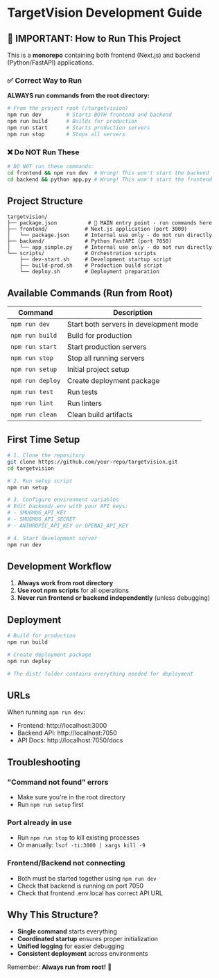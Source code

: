 # TargetVision Development Guide

## 🚨 IMPORTANT: How to Run This Project

This is a **monorepo** containing both frontend (Next.js) and backend (Python/FastAPI) applications.

### ✅ Correct Way to Run

**ALWAYS run commands from the root directory:**

```bash
# From the project root (/targetvision)
npm run dev        # Starts BOTH frontend and backend
npm run build      # Builds for production
npm run start      # Starts production servers
npm run stop       # Stops all servers
```

### ❌ Do NOT Run These

```bash
# DO NOT run these commands:
cd frontend && npm run dev  # Wrong! This won't start the backend
cd backend && python app.py # Wrong! This won't start the frontend
```

## Project Structure

```
targetvision/
├── package.json          # 🎯 MAIN entry point - run commands here
├── frontend/            # Next.js application (port 3000)
│   └── package.json     # Internal use only - do not run directly
├── backend/             # Python FastAPI (port 7050)
│   └── app_simple.py    # Internal use only - do not run directly
└── scripts/             # Orchestration scripts
    ├── dev-start.sh     # Development startup script
    ├── build-prod.sh    # Production build script
    └── deploy.sh        # Deployment preparation
```

## Available Commands (Run from Root)

| Command | Description |
|---------|-------------|
| `npm run dev` | Start both servers in development mode |
| `npm run build` | Build for production |
| `npm run start` | Start production servers |
| `npm run stop` | Stop all running servers |
| `npm run setup` | Initial project setup |
| `npm run deploy` | Create deployment package |
| `npm run test` | Run tests |
| `npm run lint` | Run linters |
| `npm run clean` | Clean build artifacts |

## First Time Setup

```bash
# 1. Clone the repository
git clone https://github.com/your-repo/targetvision.git
cd targetvision

# 2. Run setup script
npm run setup

# 3. Configure environment variables
# Edit backend/.env with your API keys:
# - SMUGMUG_API_KEY
# - SMUGMUG_API_SECRET
# - ANTHROPIC_API_KEY or OPENAI_API_KEY

# 4. Start development server
npm run dev
```

## Development Workflow

1. **Always work from root directory**
2. **Use root npm scripts** for all operations
3. **Never run frontend or backend independently** (unless debugging)

## Deployment

```bash
# Build for production
npm run build

# Create deployment package
npm run deploy

# The dist/ folder contains everything needed for deployment
```

## URLs

When running `npm run dev`:
- Frontend: http://localhost:3000
- Backend API: http://localhost:7050
- API Docs: http://localhost:7050/docs

## Troubleshooting

### "Command not found" errors
- Make sure you're in the root directory
- Run `npm run setup` first

### Port already in use
- Run `npm run stop` to kill existing processes
- Or manually: `lsof -ti:3000 | xargs kill -9`

### Frontend/Backend not connecting
- Both must be started together using `npm run dev`
- Check that backend is running on port 7050
- Check that frontend .env.local has correct API URL

## Why This Structure?

- **Single command** starts everything
- **Coordinated startup** ensures proper initialization
- **Unified logging** for easier debugging
- **Consistent deployment** across environments

Remember: **Always run from root!** 🎯